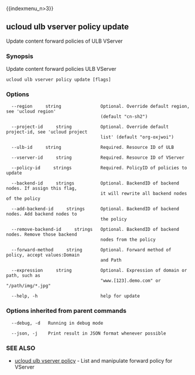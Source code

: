 {{indexmenu_n>3}}

## ucloud ulb vserver policy update

Update content forward policies of ULB VServer

### Synopsis

Update content forward policies ULB VServer

```
ucloud ulb vserver policy update [flags]
```

### Options

```
  --region     string               Optional. Override default region, see 'ucloud region'
                                    (default "cn-sh2") 

  --project-id     string           Optional. Override default project-id, see 'ucloud project
                                    list' (default "org-oxjwoi") 

  --ulb-id     string               Required. Resource ID of ULB 

  --vserver-id     string           Required. Resource ID of VServer 

  --policy-id     strings           Required. PolicyID of policies to update 

  --backend-id     strings          Optional. BackendID of backend nodes. If assign this flag,
                                    it will rewrite all backend nodes of the policy 

  --add-backend-id     strings      Optional. BackendID of backend nodes. Add backend nodes to
                                    the policy 

  --remove-backend-id     strings   Optional. BackendID of backend nodes. Remove those backend
                                    nodes from the policy 

  --forward-method     string       Optional. Forward method of policy, accept values:Domain
                                    and Path 

  --expression     string           Optional. Expression of domain or path, such as
                                    "www.[123].demo.com" or "/path/img/*.jpg" 

  --help, -h                        help for update 

```

### Options inherited from parent commands

```
  --debug, -d   Running in debug mode 

  --json, -j    Print result in JSON format whenever possible 

```

### SEE ALSO

* [ucloud ulb vserver policy](software/cli/cmd/ucloud/ulb/vserver/policy)	 - List and manipulate forward policy for VServer

